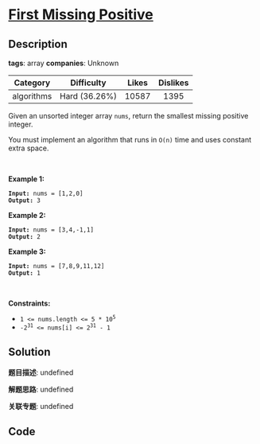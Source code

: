 # [First Missing Positive](https://leetcode.com/problems/first-missing-positive/description/)

## Description

**tags**: array
**companies**: Unknown

| Category | Difficulty | Likes | Dislikes |
| :------: | :--------: | :---: | :------: |
| algorithms | Hard (36.26%) | 10587 | 1395 |

<p>Given an unsorted integer array <code>nums</code>, return the smallest missing positive integer.</p>

<p>You must implement an algorithm that runs in <code>O(n)</code> time and uses constant extra space.</p>

<p>&nbsp;</p>
<p><strong>Example 1:</strong></p>
<pre><code><strong>Input:</strong> nums = [1,2,0]
<strong>Output:</strong> 3</code></pre><p><strong>Example 2:</strong></p>
<pre><code><strong>Input:</strong> nums = [3,4,-1,1]
<strong>Output:</strong> 2</code></pre><p><strong>Example 3:</strong></p>
<pre><code><strong>Input:</strong> nums = [7,8,9,11,12]
<strong>Output:</strong> 1</code></pre>
<p>&nbsp;</p>
<p><strong>Constraints:</strong></p>

<ul>
	<li><code>1 &lt;= nums.length &lt;= 5 * 10<sup>5</sup></code></li>
	<li><code>-2<sup>31</sup> &lt;= nums[i] &lt;= 2<sup>31</sup> - 1</code></li>
</ul>



## Solution

**题目描述**: undefined

**解题思路**: undefined

**关联专题**: undefined

## Code